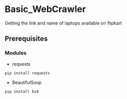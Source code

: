 # Basic_WebCrawler
Getting the link and name of laptops available on flipkart 

## Prerequisites
### Modules
- requests
```
pip install requests
```
- BeautifulSoup
```
pip install bs4
```
